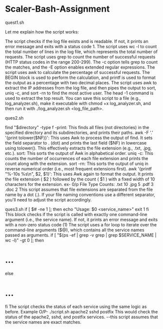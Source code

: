 # Scaler-Bash-Assignment 
quest1.sh  

Let me explain how the script works:

The script checks if the log file exists and is readable. If not, it prints an error message and exits with a status code 1.
The script uses wc -l to count the total number of lines in the log file, which represents the total number of requests.
The script uses grep to count the number of successful requests (HTTP status codes in the range 200-299).
The -c option tells grep to count the matches, and the -E option enables extended regular expressions.
The script uses awk to calculate the percentage of successful requests. 
The BEGIN block is used to perform the calculation, and printf is used to format the output as a percentage with two decimal places.
The script uses awk to extract the IP addresses from the log file, and then pipes the output to sort, uniq -c, and sort -rn to find the most active user.
The head -1 command is used to extract the top result.
You can save this script to a file (e.g., log_analyzer.sh), make it executable with chmod +x log_analyzer.sh, and then run it with ./log_analyzer.sh <log_file_path>.

ques2.sh

find "$directory" -type f -print: This finds all files (not directories) in the specified directory and its subdirectories, and prints their paths.
awk -F '.' '{print tolower($NF)}': This uses Awk to process the output of find. It sets the field separator to . (dot) and prints the last field ($NF) in lowercase using tolower(). This effectively extracts the file extension (e.g., .txt, .jpg, etc.).
sort: This sorts the output of Awk in alphabetical order.
uniq -c: This counts the number of occurrences of each file extension and prints the count along with the extension.
sort -rn: This sorts the output of uniq in reverse numerical order (i.e., most frequent extensions first).
awk '{printf "%-10s %s\n", $2, $1}': This uses Awk again to format the output. It prints the file extension ( $2 ) followed by the count ( $1 ) with a fixed width of 10 characters for the extension.
ex- 0/p 
File Type Counts:
.txt      10
.jpg       5
.pdf       3
.doc       2
This script assumes that file extensions are separated from the file name by a dot (.). If your file naming conventions use a different separator, you'll need to adjust the script accordingly.



ques3.sh
if [ $# -ne 1 ]; then
  echo "Usage: $0 <service_name>"
  exit 1
fi
This block checks if the script is called with exactly one command-line argument (i.e., the service name). If not, it prints an error message and exits with a non-zero status code (1)
The script uses a for loop to iterate over the command-line arguments ($@), which contains all the service names passed as arguments.
if [ "$(ps -ef | grep -v grep | grep $SERVICE_NAME | wc -l)" -gt 0 ]; then
  # ...
else
  # ...
fi
The script checks the status of each service using the same logic as before.
Example O/P-
./script.sh apache2 sshd postfix
This would check the status of the apache2, sshd, and postfix services.
--this script assumes that the service names are exact matches.
